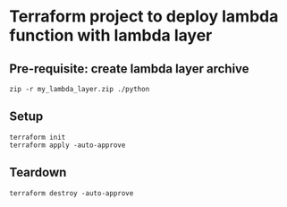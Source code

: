 # Terraform project to deploy lambda function with lambda layer

## Pre-requisite: create lambda layer archive
```
zip -r my_lambda_layer.zip ./python
```

## Setup
```
terraform init
terraform apply -auto-approve
```

## Teardown
```
terraform destroy -auto-approve
```
